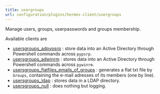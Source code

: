 ```yaml
---
title: usergroups
url: configuration/plugins/hermes-client/usergroups
---
```


Manage users, groups, userpasswords and groups membership.

Available clients are

- [usersgroups_adpypsrp](usersgroups_adpypsrp) : store data into an Active Directory through Powershell commands across `pypsrp`.
- [usersgroups_adwinrm](usersgroups_adwinrm) : stores data into an Active Directory through Powershell commands across `pywinrm`.
- [usersgroups_flatfiles_emails_of_groups](usersgroups_flatfiles_emails_of_groups) : generates a flat txt file by `Groups`, containing the e-mail adresses of its members (one by line).
- [usersgroups_ldap](usersgroups_ldap) : stores data in a LDAP directory.
- [usersgroups_null](usersgroups_null) : does nothing but logging.

